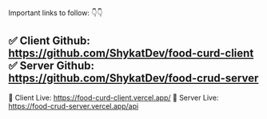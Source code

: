 Important links to follow: 👇👇

✅ Client Github: https://github.com/ShykatDev/food-curd-client
✅ Server Github: https://github.com/ShykatDev/food-crud-server
----------------------------------------------------------------
🚀 Client Live: https://food-curd-client.vercel.app/
🚀 Server Live: https://food-crud-server.vercel.app/api

